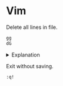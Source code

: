 # Vim

Delete all lines in file.

```txt
gg
dG
```

<details><summary>Explanation</summary>
<code>gg</code> moves the cursor to first line of the file.

<code>dG</code> deletes from current line to end of the file.
</details>

Exit without saving.

```txt
:q!
```
